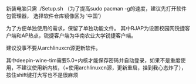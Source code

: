 新装电脑只需 ./Setup.sh
（为了提高sudo pacman -g的速度，建议先打开软件包管理器，
选择软件仓库镜像区为 ‘中国’）

为了方便单独使用的需求，保留了单独功能文件。
其中RJAP为设置校园网锐捷客户端和AP热点，锐捷客户端为华南农业大学锐捷客户端。

建议没事不要从archlinuxcn源更新软件。

其中deepin-wine-tim需要5.0+内核才能保存密码并自动登录，如果不是重度使用，不建议使用新内核，（+使用archlinuxcn源，更新重启，挂到我心态炸了），按住shift键打大写也不是很麻烦
